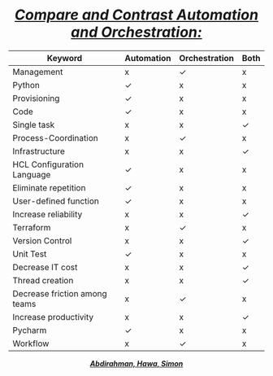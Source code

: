 # <center> <ins> <em> Compare and Contrast Automation and Orchestration:

| Keyword                       | Automation | Orchestration | Both |
| ----------------------------- | ---------- | ------------- | ---- |
| Management                    | x          | ✓             | x    |
| Python                        | ✓          | x             | x    |
| Provisioning                  | ✓          | x             | x    |
| Code                          | ✓          | x             | x    |
| Single task                   | x          | x             | ✓    |
| Process-Coordination          | x          | ✓             | x    |
| Infrastructure                | x          | x             | ✓    |
| HCL Configuration Language    | ✓          | x             | x    |
| Eliminate repetition          | ✓          | x             | x    |
| User-defined function         | ✓          | x             | x    |
| Increase reliability          | x          | x             | ✓    |
| Terraform                     | x          | ✓             | x    |
| Version Control               | x          | x             | ✓    |
| Unit Test                     | ✓          | x             | x    |
| Decrease IT cost              | x          | x             | ✓    |
| Thread creation               | x          | x             | ✓    |
| Decrease friction among teams | x          | ✓             | x    |
| Increase productivity         | x          | x             | ✓    |
| Pycharm                       | ✓          | x             | x    |
| Workflow                      | x          | ✓             | x    |

<center><em> <ins> <b> Abdirahman, Hawa, Simon
